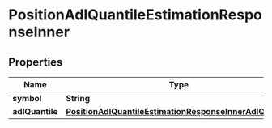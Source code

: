 

# PositionAdlQuantileEstimationResponseInner


## Properties

| Name | Type | Description | Notes |
|------------ | ------------- | ------------- | -------------|
|**symbol** | **String** |  |  [optional] |
|**adlQuantile** | [**PositionAdlQuantileEstimationResponseInnerAdlQuantile**](PositionAdlQuantileEstimationResponseInnerAdlQuantile.md) |  |  [optional] |



